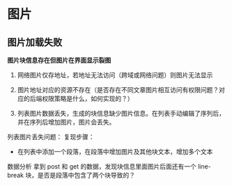 # 图片

## 图片加载失败

**图片块信息存在但图片在界面显示裂图**

1. 网络图片仅存地址，若地址无法访问（跨域或网络问题）则图片无法显示
2. 图片地址对应的资源不存在（是否存在不同文章图片相互访问有权限问题？对应的后端权限策略是什么，如何实现的？）

3. 列表图片数据丢失，生成的块信息缺少图片信息。在列表手动编辑了序列后，并在序列后增加图片，图片会丢失。

列表图片丢失问题：
复现步骤：

- 在列表中添加一个段落，在段落中增加图片及其他块文本，增加多个文本

数据分析
拿到 post 和 get 的数据，发现块信息里面图片后面还有一个 line-break 块，是否是段落中包含了两个块导致的？
